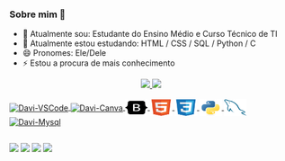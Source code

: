### Sobre mim 👋

- 🔭 Atualmente sou: Estudante do Ensino Médio e Curso Técnico de TI
- 🌱 Atualmente estou estudando: HTML / CSS / SQL / Python / C
- 😄 Pronomes: Ele/Dele
- ⚡ Estou a procura de mais conhecimento

<div align="center">
  <a href="https://github.com/DaviVidal01">
  <img height="180em" src="https://github-readme-stats.vercel.app/api?username=DaviVidal01&show_icons=true&theme=merko&include_all_commits=true&count_private=true"/>
  <img height="180em" src="https://github-readme-stats.vercel.app/api/top-langs/?username=DaviVidal01&hide=html,javascript,css&layout=compact&langs_count=7&theme=merko"/>
</div>
<div style="display: inline_block"><br>
  <img align="center" alt="Davi-VSCode" height="30" width="40" src="https://cdn.jsdelivr.net/gh/devicons/devicon/icons/vscode/vscode-original.svg">
  <img align="center" alt="Davi-Canva" height="30" width="40" src="https://cdn.jsdelivr.net/gh/devicons/devicon/icons/canva/canva-original.svg" />
  <img align="center" alt="Davi-Bootstrap" height="30" width="40" src="https://raw.githubusercontent.com/devicons/devicon/master/icons/bootstrap/bootstrap-plain.svg">
  <img align="center" alt="Davi-HTML" height="30" width="40" src="https://raw.githubusercontent.com/devicons/devicon/master/icons/html5/html5-original.svg">
  <img align="center" alt="Davi-CSS" height="30" width="40" src="https://raw.githubusercontent.com/devicons/devicon/master/icons/css3/css3-original.svg">
  <img align="center" alt="Davi-Python" height="30" width="40" src="https://raw.githubusercontent.com/devicons/devicon/master/icons/python/python-original.svg">
  <img align="center" alt="Davi-Mysql" height="30" width="40" src="https://raw.githubusercontent.com/devicons/devicon/master/icons/mysql/mysql-plain.svg">
  <img align="center" alt="Davi-Mysql" height="30" width="40" src="https://cdn.jsdelivr.net/gh/devicons/devicon/icons/atom/atom-original.svg">
</div>

  ##

<div> 
  <a href="https://instagram.com/davi.vidal13" target="_blank"><img src="https://img.shields.io/badge/-Instagram-%23E4405F?style=for-the-badge&logo=instagram&logoColor=white" target="_blank"></a>
 <a href="https://discord.gg/ryYt2DMx9d" target="_blank"><img src="https://img.shields.io/badge/Discord-7289DA?style=for-the-badge&logo=discord&logoColor=white" target="_blank"></a> 
  <a href = "mailto:davividal0605@gmail.com"><img src="https://img.shields.io/badge/-Gmail-%23333?style=for-the-badge&logo=gmail&logoColor=white" target="_blank"></a>
  <a href="https://www.linkedin.com/in/davividal06" target="_blank"><img src="https://img.shields.io/badge/-LinkedIn-%230077B5?style=for-the-badge&logo=linkedin&logoColor=white" target="_blank"></a> 
</div>
